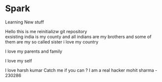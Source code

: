 # Spark
Learning New stuff

Hello this is me 
reinitializw git repository<br>
exsisting 
india is my county 
and all indians are my brothers and some of them are my so called sister 
i love my country 

I love my parents and family 

I love my self 

I love harsh kumar 
Catch me if you can ?
I am a real hacker
mohit sharma - 230286
